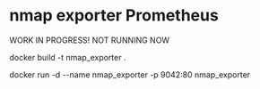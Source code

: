 # nmap exporter Prometheus

WORK IN PROGRESS! NOT RUNNING NOW

docker build -t nmap_exporter .

docker run -d --name nmap_exporter -p 9042:80 nmap_exporter

